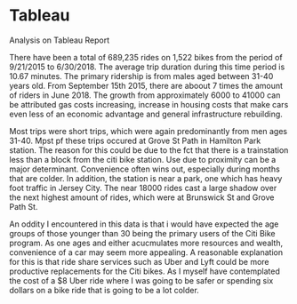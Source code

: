 # Tableau

Analysis on Tableau Report

There have been a total of 689,235 rides on 1,522 bikes from the period of 9/21/2015 to 6/30/2018. The average trip duration during this time period is 10.67 minutes. The primary ridership is from males aged between 31-40 years old. From September 15th 2015, there are aboout 7 times the amount of riders in June 2018. The growth from approximately 6000 to 41000 can be attributed gas costs increasing, increase in housing costs that make cars even less of an economic advantage and general infrastructure rebuilding.

Most trips were short trips, which were again predominantly from men ages 31-40. Mpst pf these trips occured at Grove St Path in Hamilton Park station. The reason for this could be due to the fct that there is a trainstation less than a block from the citi bike station. Use due to proximity can be a major determinant. Convenience often wins out, especially during months that are colder. In addition, the station is near a park, one which has heavy foot traffic in Jersey City. The near 18000 rides cast a large shadow over the next highest amount of rides, which were at Brunswick St and Grove Path St. 

An oddity I encountered in this data is that i would have expected the age groups of those younger than 30 being the primary users of the Citi Bike program. As one ages and either acucmulates more resources and wealth, convenience of a car may seem more appealing. A reasonable explanation for this is that ride share services such as Uber and Lyft could be more productive replacements for the Citi bikes. As I myself have contemplated the cost of a $8 Uber ride where I was going to be safer or spending six dollars on a bike ride that is going to be a lot colder.    